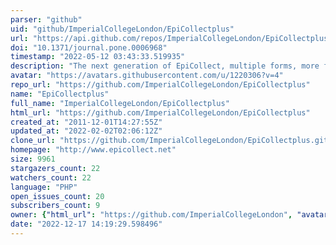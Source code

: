 ```yaml
---
parser: "github"
uid: "github/ImperialCollegeLondon/EpiCollectplus"
url: "https://api.github.com/repos/ImperialCollegeLondon/EpiCollectplus"
doi: "10.1371/journal.pone.0006968"
timestamp: "2022-05-12 03:43:33.519935"
description: "The next generation of EpiCollect, multiple forms, more fields and more control. We recommend using Apache 2.2 or later, PHP 5.3 or later and MySQL 5.5 or later."
avatar: "https://avatars.githubusercontent.com/u/1220306?v=4"
repo_url: "https://github.com/ImperialCollegeLondon/EpiCollectplus"
name: "EpiCollectplus"
full_name: "ImperialCollegeLondon/EpiCollectplus"
html_url: "https://github.com/ImperialCollegeLondon/EpiCollectplus"
created_at: "2011-12-01T14:27:55Z"
updated_at: "2022-02-02T02:06:12Z"
clone_url: "https://github.com/ImperialCollegeLondon/EpiCollectplus.git"
homepage: "http://www.epicollect.net"
size: 9961
stargazers_count: 22
watchers_count: 22
language: "PHP"
open_issues_count: 20
subscribers_count: 9
owner: {"html_url": "https://github.com/ImperialCollegeLondon", "avatar_url": "https://avatars.githubusercontent.com/u/1220306?v=4", "login": "ImperialCollegeLondon", "type": "Organization"}
date: "2022-12-17 14:19:29.598496"
---
```

